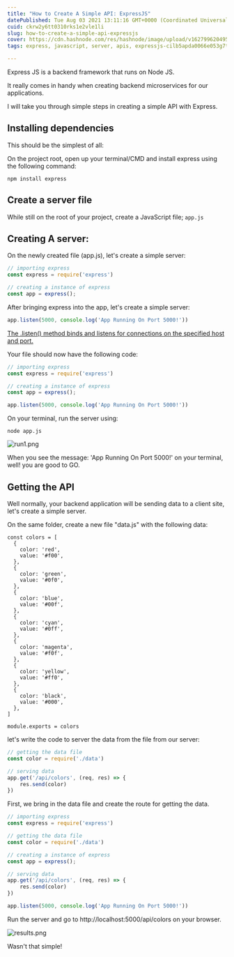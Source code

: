 ```yaml
---
title: "How to Create A Simple API: ExpressJS"
datePublished: Tue Aug 03 2021 13:11:16 GMT+0000 (Coordinated Universal Time)
cuid: ckrw2y6tt0310rks1e2vle1li
slug: how-to-create-a-simple-api-expressjs
cover: https://cdn.hashnode.com/res/hashnode/image/upload/v1627996204957/ipANKv0St.png
tags: express, javascript, server, apis, expressjs-cilb5apda0066e053g7td7q24

---
```


Express JS is a backend framework that runs on Node JS.

It really comes in handy when creating backend microservices for our applications. 

I will take you through simple steps in creating a simple API with Express.

## Installing dependencies

This should be the simplest of all:

On the project root, open up your terminal/CMD and install express using the following command:

```shell
npm install express
```

## Create a server file

While still on the root of your project, create a JavaScript file; `app.js`

## Creating A server:

On the newly created file (app.js), let's create a simple server:

```js
// importing express
const express = require('express')

// creating a instance of express
const app = express();
```

After bringing express into the app, let's create a simple server:

```js
app.listen(5000, console.log('App Running On Port 5000!'))
```
 [The  .listen() method binds and listens for connections on the specified host and port.](http://expressjs.com/en/5x/api.html#app.listen) 

Your file should now have the following code:

```js
// importing express
const express = require('express')

// creating a instance of express
const app = express();

app.listen(5000, console.log('App Running On Port 5000!'))
```

On your terminal, run the server using:

```shell
node app.js
```

![run1.png](https://cdn.hashnode.com/res/hashnode/image/upload/v1627993632364/uETsDecIQ.png)

When you see the message: 'App Running On Port 5000!' on your terminal, well! you are good to GO.

## Getting the API

Well normally, your backend application will be sending data to a client site, let's create a simple server.

On the same folder, create a new file "data.js" with the following data:

```JS
const colors = [
  {
    color: 'red',
    value: '#f00',
  },
  {
    color: 'green',
    value: '#0f0',
  },
  {
    color: 'blue',
    value: '#00f',
  },
  {
    color: 'cyan',
    value: '#0ff',
  },
  {
    color: 'magenta',
    value: '#f0f',
  },
  {
    color: 'yellow',
    value: '#ff0',
  },
  {
    color: 'black',
    value: '#000',
  },
]

module.exports = colors
```

let's write the code to server the data from the file from our server:

```js
// getting the data file
const color = require('./data')

// serving data
app.get('/api/colors', (req, res) => {
    res.send(color)
})
```

First, we bring in the data file and create the route for getting the data.

```js
// importing express
const express = require('express')

// getting the data file
const color = require('./data')

// creating a instance of express
const app = express();

// serving data
app.get('/api/colors', (req, res) => {
    res.send(color)
})

app.listen(5000, console.log('App Running On Port 5000!'))
```

Run the server and go to http://localhost:5000/api/colors on your browser.

![results.png](https://cdn.hashnode.com/res/hashnode/image/upload/v1627995834660/69ZwbpgZY.png)

Wasn't that simple!

